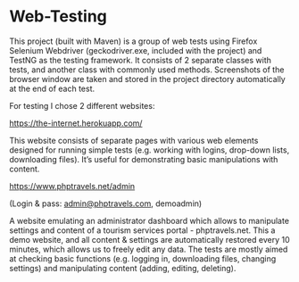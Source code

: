 # Web-Testing
This project (built with Maven) is a group of web tests using Firefox Selenium Webdriver (geckodriver.exe, included with the project) and TestNG as the testing framework. It consists of 2 separate classes with tests, and another class with commonly used methods. Screenshots of the browser window are taken and stored in the project directory automatically at the end of each test.  

For testing I chose 2 different websites:

https://the-internet.herokuapp.com/

This website consists of separate pages with various web elements designed for running simple tests (e.g. working with logins, drop-down lists, downloading files). It’s useful for demonstrating basic manipulations with content.

https://www.phptravels.net/admin

(Login & pass: admin@phptravels.com, demoadmin)

A website emulating an administrator dashboard which allows to manipulate settings and content of a tourism services portal - phptravels.net. This a demo website, and all content & settings are automatically restored every 10 minutes, which allows us to freely edit any data. The tests are mostly aimed at checking basic functions (e.g. logging in, downloading files, changing settings) and manipulating content (adding, editing, deleting).
